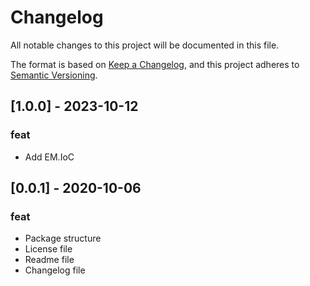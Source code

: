 # Changelog
All notable changes to this project will be documented in this file.

The format is based on [Keep a Changelog](https://keepachangelog.com/en/1.0.0/),
and this project adheres to [Semantic Versioning](https://semver.org/spec/v2.0.0.html).

## [1.0.0] - 2023-10-12
### feat
- Add EM.IoC

## [0.0.1] - 2020-10-06
### feat
- Package structure
- License file
- Readme file
- Changelog file
